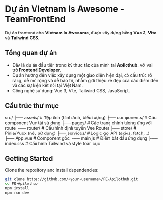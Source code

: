 # Dự án VIetnam Is Awesome - TeamFrontEnd
Dự án frontend cho **Vietnam Is Awesome**, được xây dựng bằng **Vue 3**, **Vite** và **Tailwind CSS**.
## Tổng quan dự án
- Đây là dự án đầu tiên trong kỳ thực tập của mình tại **Apilothub**, với vai trò **Frontend Developer**. 
- Dự án hướng đến việc xây dựng một giao diện hiện đại, có cấu trúc rõ ràng, dễ mở rộng và dễ bảo trì, nhằm giới thiệu vẻ đẹp của các điểm đến và các sự kiện kết nối tại Việt Nam.
- Công nghệ sử dụng: Vue 3, Vite, Tailwind CSS, JavaScript.
## Cấu trúc thư mục
src/
├── assets/ # Tệp tĩnh (hình ảnh, biểu tượng)
├── components/ # Các component Vue tái sử dụng
├── pages/ # Các trang chính tương ứng với route
├── router/ # Cấu hình định tuyến Vue Router
├── store/ # Pinia/Vuex (nếu sử dụng)
├── services/ # Logic gọi API (axios, fetch,...)
├── App.vue # Component gốc
├── main.js # Điểm bắt đầu ứng dụng
├── index.css # Cấu hình Tailwind và style toàn cục
## Getting Started
Clone the repository and install dependencies:

```bash
git clone https://github.com/<your-username>/FE-Apilothub.git
cd FE-Apilothub
npm install
npm run dev
